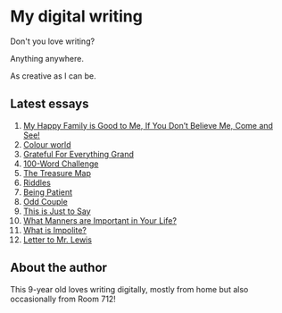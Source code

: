 # My digital writing

Don't you love writing?

Anything anywhere.

As creative as I can be.

## Latest essays

1. [My Happy Family is Good to Me, If You Don’t Believe Me, Come and See!](articles/20210927-my-happy-family)
1. [Colour world](articles/20210927-colour-world)
1. [Grateful For Everything Grand](articles/20210927-grateful-for-everything-grand)
1. [100-Word Challenge](articles/20210927-100-word-challenge)
1. [The Treasure Map](articles/20210926-treasure-map)
1. [Riddles](articles/20210926-riddles)
1. [Being Patient](articles/20210927-being-patient)
1. [Odd Couple](articles/20210927-odd-couple)
1. [This is Just to Say](articles/20210927-just-to-say)
1. [What Manners are Important in Your Life?](articles/20210927-what-manners-are-important-in-your-life)
1. [What is Impolite?](articles/20210927-what-is-impolite)
1. [Letter to Mr. Lewis](articles/20210927-letter)

## About the author

This 9-year old loves writing digitally, mostly from home
but also occasionally from Room 712!
 